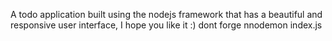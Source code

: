 A todo application built using the nodejs framework that has a beautiful and responsive user interface, I hope you like it :)
dont forge nnodemon index.js
